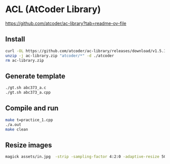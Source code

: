 # ACL (AtCoder Library)

https://github.com/atcoder/ac-library?tab=readme-ov-file

## Install

```sh
curl -OL https://github.com/atcoder/ac-library/releases/download/v1.5.1/ac-library.zip
unzip -j ac-library.zip "atcoder/*" -d ./atcoder
rm ac-library.zip
```

## Generate template

```sh
./gt.sh abc373_a.c
./gt.sh abc373_a.cpp
```

## Compile and run

```sh
make t=practice_1.cpp
./a.out
make clean
```

## Resize images

```sh
magick assets/in.jpg  -strip -sampling-factor 4:2:0 -adaptive-resize 50% -quality 50 -gaussian-blur 0.05 -interlace JPEG -colorspace RGB assets/out.jpg
```
